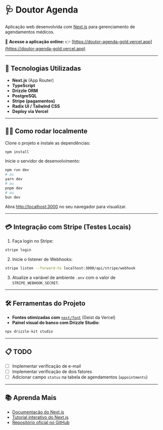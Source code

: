 # 🩺 Doutor Agenda

Aplicação web desenvolvida com [Next.js](https://nextjs.org) para gerenciamento de agendamentos médicos.

🔗 **Acesse a aplicação online:**
👉 [https://doutor-agenda-gold.vercel.app](https://doutor-agenda-gold.vercel.app)

---

## 🚀 Tecnologias Utilizadas

* **Next.js** (App Router)
* **TypeScript**
* **Drizzle ORM**
* **PostgreSQL**
* **Stripe (pagamentos)**
* **Radix UI / Tailwind CSS**
* **Deploy via Vercel**

---

## 🧑‍💻 Como rodar localmente

Clone o projeto e instale as dependências:

```bash
npm install
```

Inicie o servidor de desenvolvimento:

```bash
npm run dev
# ou
yarn dev
# ou
pnpm dev
# ou
bun dev
```

Abra [http://localhost:3000](http://localhost:3000) no seu navegador para visualizar.

---

## 💳 Integração com Stripe (Testes Locais)

1. Faça login no Stripe:

```bash
stripe login
```

2. Inicie o listener de Webhooks:

```bash
stripe listen --forward-to localhost:3000/api/stripe/webhook
```

3. Atualize a variável de ambiente `.env` com o valor de `STRIPE_WEBHOOK_SECRET`.

---

## 🛠️ Ferramentas do Projeto

* **Fontes otimizadas com** [`next/font`](https://nextjs.org/docs/app/building-your-application/optimizing/fonts) (Geist da Vercel)
* **Painel visual do banco com Drizzle Studio**:

```bash
npx drizzle-kit studio
```

---

## 📋 TODO

* [ ] Implementar verificação de e-mail
* [ ] Implementar verificação de dois fatores
* [ ] Adicionar campo `status` na tabela de agendamentos (`appointments`)

---

## 📚 Aprenda Mais

* [Documentação do Next.js](https://nextjs.org/docs)
* [Tutorial interativo do Next.js](https://nextjs.org/learn)
* [Repositório oficial no GitHub](https://github.com/vercel/next.js)